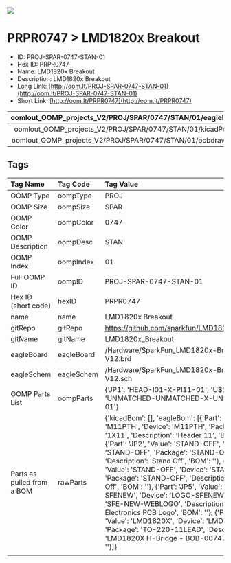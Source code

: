 


  
![][im]
# PRPR0747 > LMD1820x Breakout

- ID: PROJ-SPAR-0747-STAN-01
- Hex ID: PRPR0747
- Name: LMD1820x Breakout
- Description: LMD1820x Breakout
- Long Link: [http://oom.lt/PROJ-SPAR-0747-STAN-01](http://oom.lt/PROJ-SPAR-0747-STAN-01)
- Short Link: [http://oom.lt/PRPR0747](http://oom.lt/PRPR0747)
  

|oomlout_OOMP_projects_V2/PROJ/SPAR/0747/STAN/01/eagleImage.png|oomlout_OOMP_projects_V2/PROJ/SPAR/0747/STAN/01/eagleSchemImage.png|oomlout_OOMP_projects_V2/PROJ/SPAR/0747/STAN/01/kicadPcb3dFront.png|oomlout_OOMP_projects_V2/PROJ/SPAR/0747/STAN/01/kicadPcb3dBack.png|
| :---: | :---: | :---: | :---: |
|oomlout_OOMP_projects_V2/PROJ/SPAR/0747/STAN/01/kicadPcb3d.png|oomlout_OOMP_projects_V2/PROJ/SPAR/0747/STAN/01/bomBack.png|oomlout_OOMP_projects_V2/PROJ/SPAR/0747/STAN/01/bomFront.png|oomlout_OOMP_projects_V2/PROJ/SPAR/0747/STAN/01/pcbdraw.svg|
|oomlout_OOMP_projects_V2/PROJ/SPAR/0747/STAN/01/pcbdrawBack.svg||||

## Tags
  

|Tag Name|Tag Code|Tag Value|
| :--- | :--- | :--- |
|OOMP Type|oompType|PROJ|
|OOMP Size|oompSize|SPAR|
|OOMP Color|oompColor|0747|
|OOMP Description|oompDesc|STAN|
|OOMP Index|oompIndex|01|
|Full OOMP ID|oompID|PROJ-SPAR-0747-STAN-01|
|Hex ID (short code)|hexID|PRPR0747|
|name|name|LMD1820x Breakout|
|gitRepo|gitRepo|https://github.com/sparkfun/LMD1820x_Breakout|
|gitName|gitName|LMD1820x_Breakout|
|eagleBoard|eagleBoard|/Hardware/SparkFun_LMD1820x-Breakout-V12.brd|
|eagleSchem|eagleSchem|/Hardware/SparkFun_LMD1820x-Breakout-V12.sch|
|OOMP Parts List|oompParts|{'JP1': 'HEAD-I01-X-PI11-01', 'U$1': 'UNMATCHED-UNMATCHED-X-UNMATCHED-01'}|
|Parts as pulled from a BOM|rawParts|{'kicadBom': [], 'eagleBom': [{'Part': 'JP1', 'Value': 'M11PTH', 'Device': 'M11PTH', 'Package': '1X11', 'Description': 'Header 11', 'BOM': ''}, {'Part': 'JP2', 'Value': 'STAND-OFF', 'Device': 'STAND-OFF', 'Package': 'STAND-OFF', 'Description': 'Stand Off', 'BOM': ''}, {'Part': 'JP3', 'Value': 'STAND-OFF', 'Device': 'STAND-OFF', 'Package': 'STAND-OFF', 'Description': 'Stand Off', 'BOM': ''}, {'Part': 'JP5', 'Value': 'LOGO-SFENEW', 'Device': 'LOGO-SFENEW', 'Package': 'SFE-NEW-WEBLOGO', 'Description': 'Spark Fun Electronics PCB Logo', 'BOM': ''}, {'Part': 'U$1', 'Value': 'LMD1820X', 'Device': 'LMD1820X', 'Package': 'TO-220-11LEAD', 'Description': 'LMD1820X H-Bridge - BOB-00747', 'BOM': ''}]}|
||||



[im]: PROJ/SPAR/0747/STAN/01/kicadPcb3d_450.png
